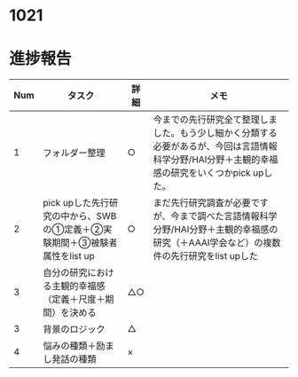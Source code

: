 # 1021

# 進捗報告
|Num|タスク|詳細|メモ|
|----|----|----|----|
|1|フォルダー整理|○|今までの先行研究全て整理しました。もう少し細かく分類する必要があるが、今回は言語情報科学分野/HAI分野＋主観的幸福感の研究をいくつかpick upした。|
|2|pick upした先行研究の中から、SWBの①定義＋②実験期間＋③被験者属性をlist up|○|まだ先行研究調査が必要ですが、今まで調べた言語情報科学分野/HAI分野＋主観的幸福感の研究（＋AAAI学会など）の複数件の先行研究をlist upした|
|3|自分の研究における主観的幸福感（定義＋尺度＋期間）を決める|△○||
|3|背景のロジック|△||
|4|悩みの種類＋励まし発話の種類|×||
